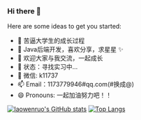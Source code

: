### Hi there 👋


Here are some ideas to get you started:

- 🔭 苦逼大学生的成长过程
- 🌱 Java后端开发，喜欢分享，求星星 ✨
- 👯 欢迎大家与我交流，一起成长
- 🤔 状态：寻找实习中...
- 💬 微信: k11737
- 📫 Email：1173779946#qq.com(#换成@)
- 😄 Pronouns: 一起加油努力吧！！

[![laowenruo's GitHub stats](https://github-readme-stats.vercel.app/api?username=laowenruo&show_icons=true)](https://github.com/laowenruo/)
[![Top Langs](https://github-readme-stats.vercel.app/api/top-langs/?username=laowenruo)](https://github.com/laowenruo)
